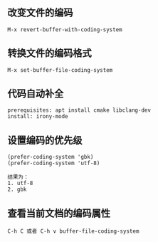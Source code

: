 ## 改变文件的编码
```
M-x revert-buffer-with-coding-system
```
## 转换文件的编码格式
```
M-x set-buffer-file-coding-system
```

## 代码自动补全
```
prerequisites: apt install cmake libclang-dev
install: irony-mode
```

## 设置编码的优先级
```
(prefer-coding-system 'gbk)
(prefer-coding-system 'utf-8)
```
```
结果为：
1. utf-8
2. gbk
```

## 查看当前文档的编码属性
```
C-h C 或者 C-h v buffer-file-coding-system
```